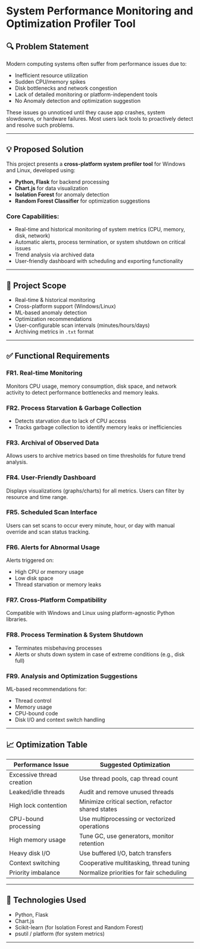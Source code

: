 # System Performance Monitoring and Optimization Profiler Tool

## 🔍 Problem Statement
Modern computing systems often suffer from performance issues due to:
- Inefficient resource utilization
- Sudden CPU/memory spikes
- Disk bottlenecks and network congestion
- Lack of detailed monitoring or platform-independent tools
- No Anomaly detection and optimization suggestion

These issues go unnoticed until they cause app crashes, system slowdowns, or hardware failures. Most users lack tools to proactively detect and resolve such problems.

---

## 💡 Proposed Solution
This project presents a **cross-platform system profiler tool** for Windows and Linux, developed using:
- **Python, Flask** for backend processing
- **Chart.js** for data visualization
- **Isolation Forest** for anomaly detection
- **Random Forest Classifier** for optimization suggestions

### Core Capabilities:
- Real-time and historical monitoring of system metrics (CPU, memory, disk, network)
- Automatic alerts, process termination, or system shutdown on critical issues
- Trend analysis via archived data
- User-friendly dashboard with scheduling and exporting functionality

---

## 📌 Project Scope
- Real-time & historical monitoring
- Cross-platform support (Windows/Linux)
- ML-based anomaly detection
- Optimization recommendations
- User-configurable scan intervals (minutes/hours/days)
- Archiving metrics in `.txt` format

---

## ✅ Functional Requirements

### FR1. Real-time Monitoring
Monitors CPU usage, memory consumption, disk space, and network activity to detect performance bottlenecks and memory leaks.

### FR2. Process Starvation & Garbage Collection
- Detects starvation due to lack of CPU access
- Tracks garbage collection to identify memory leaks or inefficiencies

### FR3. Archival of Observed Data
Allows users to archive metrics based on time thresholds for future trend analysis.

### FR4. User-Friendly Dashboard
Displays visualizations (graphs/charts) for all metrics. Users can filter by resource and time range.

### FR5. Scheduled Scan Interface
Users can set scans to occur every minute, hour, or day with manual override and scan status tracking.

### FR6. Alerts for Abnormal Usage
Alerts triggered on:
- High CPU or memory usage
- Low disk space
- Thread starvation or memory leaks

### FR7. Cross-Platform Compatibility
Compatible with Windows and Linux using platform-agnostic Python libraries.

### FR8. Process Termination & System Shutdown
- Terminates misbehaving processes
- Alerts or shuts down system in case of extreme conditions (e.g., disk full)

### FR9. Analysis and Optimization Suggestions
ML-based recommendations for:
- Thread control
- Memory usage
- CPU-bound code
- Disk I/O and context switch handling

---

## 📈 Optimization Table

| Performance Issue         | Suggested Optimization                             |
|--------------------------|----------------------------------------------------|
| Excessive thread creation | Use thread pools, cap thread count                |
| Leaked/idle threads       | Audit and remove unused threads                   |
| High lock contention      | Minimize critical section, refactor shared states |
| CPU-bound processing      | Use multiprocessing or vectorized operations      |
| High memory usage         | Tune GC, use generators, monitor retention        |
| Heavy disk I/O            | Use buffered I/O, batch transfers                 |
| Context switching         | Cooperative multitasking, thread tuning           |
| Priority imbalance        | Normalize priorities for fair scheduling          |

---

## 🧠 Technologies Used
- Python, Flask
- Chart.js
- Scikit-learn (for Isolation Forest and Random Forest)
- psutil / platform (for system metrics)

---


